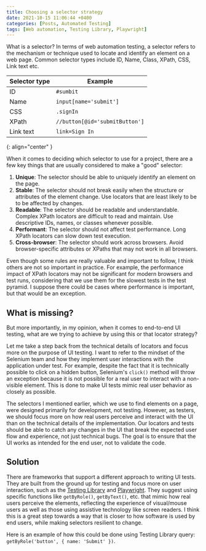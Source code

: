 ```yaml
---
title: Choosing a selector strategy
date: 2021-10-15 11:06:44 +0400
categories: [Posts, Automated Testing]
tags: [Web automation, Testing Library, Playwright]
---
```


What is a selector? In terms of web automation testing, a selector refers to the mechanism or technique used to locate and identify an element on a web page. Common selector types include ID, Name, Class, XPath, CSS, Link text etc.

| Selector type | Example                        |
|---------------|--------------------------------|
| ID            | `#sumbit`                      |
| Name          | `input[name='submit']`         |
| CSS           | `.signIn`                      |
| XPath         | `//button[@id='submitButton']` |
| Link text     | `link=Sign In`                 |
{: align="center" }

When it comes to deciding which selector to use for a project, there are a few key things that are usually considered to make a "good" selector:
1. **Unique**: The selector should be able to uniquely identify an element on the page.
2. **Stable**: The selector should not break easily when the structure or attributes of the element change. Use locators that are least likely to be
to be affected by changes.
3. **Readable**: The selector should be readable and understandable. Complex XPath locators are difficult to read and maintain. Use descriptive IDs,
names, or classes whenever possible.
4. **Performant**: The selector should not affect test performance. Long XPath locators can slow down test execution.
5. **Cross-browser**: The selector should work across browsers. Avoid browser-specific attributes or XPaths that may not work in all browsers.

Even though some rules are really valuable and important to follow, I think others are not so important in practice. For example, the performance impact of XPath locators may not be significant for modern browsers and test runs, considering that we use them for the slowest tests in the test pyramid. I suppose there could be cases where performance is important, but that would be an exception.

## What is missing?
But more importantly, in my opinion, when it comes to end-to-end UI testing, what are we trying to achieve by using this or that locator strategy?

Let me take a step back from the technical details of locators and focus more on the purpose of UI testing. I want to refer to the mindset of the Selenium team and how they implement user interactions with the application under test. For example, despite the fact that it is technically possible to click on a hidden button, Selenium's `click()` method will throw an exception because it is not possible for a real user to interact with a non-visible element. This is done to make UI tests mimic real user behavior as closely as possible.

The selectors I mentioned earlier, which we use to find elements on a page, were designed primarily for development, not testing. However, as testers, we should focus more on how real users perceive and interact with the UI than on the technical details of the implementation. Our locators and tests should be able to catch any changes in the UI that break the expected user flow and experience, not just technical bugs. The goal is to ensure that the UI works as intended for the end user, not to validate the code.

## Solution
There are frameworks that support a different approach to writing UI tests. They are built from the ground up for testing and focus more on user interaction, such as the [Testing Library](https://testing-library.com/docs/queries/about/#priority) and [Playwright](https://playwright.dev/docs/locators). They suggest using specific functions like `getByRole()`, `getByText()`, etc. that mimic how real users perceive the elements, reflecting the experience of visual/mouse users as well as those using assistive technology like screen readers. I think this is a great step towards a way that is closer to how software is used by end users, while making selectors resilient to change.

Here is an example of how this could be done using Testing Library query: `getByRole('button', { name: 'Submit' })`.